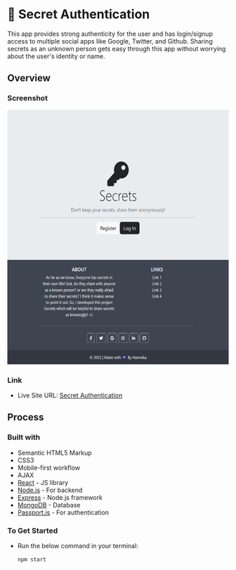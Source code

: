 # 🔐 Secret Authentication

This app provides strong authenticity for the user and has login/signup access to multiple social apps like Google, Twitter, and Github. Sharing secrets as an unknown person gets easy through this app without worrying about the user's identity or name.

## Overview

### Screenshot
<img src="/public/SecretScreenshot.png" width=600 height=580/>

### Link
- Live Site URL: [Secret Authentication](https://secrets-app-five.vercel.app/)

## Process

### Built with
- Semantic HTML5 Markup
- CSS3
- Mobile-first workflow
- AJAX
- [React](https://react.dev/) - JS library
- [Node.js](https://nodejs.org/en) - For backend
- [Express](https://expressjs.com/) - Node.js framework
- [MongoDB](https://mongodb.com/) - Database
- [Passport.js](https://www.passportjs.org/) - For authentication

### To Get Started

- Run the below command in your terminal:
  
  ```
  npm start
  ```
